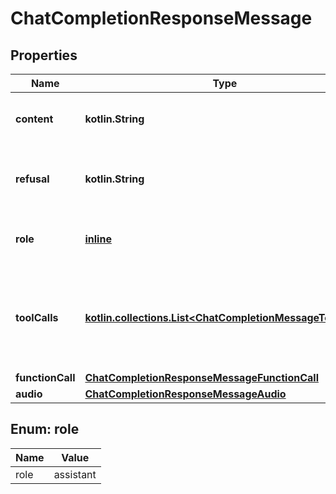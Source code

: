 
# ChatCompletionResponseMessage

## Properties
| Name | Type | Description | Notes |
| ------------ | ------------- | ------------- | ------------- |
| **content** | **kotlin.String** | The contents of the message. |  |
| **refusal** | **kotlin.String** | The refusal message generated by the model. |  |
| **role** | [**inline**](#Role) | The role of the author of this message. |  |
| **toolCalls** | [**kotlin.collections.List&lt;ChatCompletionMessageToolCall&gt;**](ChatCompletionMessageToolCall.md) | The tool calls generated by the model, such as function calls. |  [optional] |
| **functionCall** | [**ChatCompletionResponseMessageFunctionCall**](ChatCompletionResponseMessageFunctionCall.md) |  |  [optional] |
| **audio** | [**ChatCompletionResponseMessageAudio**](ChatCompletionResponseMessageAudio.md) |  |  [optional] |


<a id="Role"></a>
## Enum: role
| Name | Value |
| ---- | ----- |
| role | assistant |



